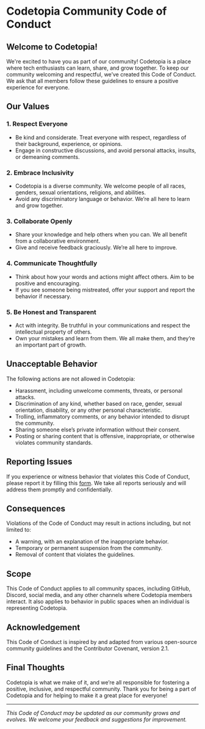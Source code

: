# Codetopia Community Code of Conduct

## Welcome to Codetopia!

We're excited to have you as part of our community! Codetopia is a place where tech enthusiasts can learn, share, and grow together. To keep our community welcoming and respectful, we’ve created this Code of Conduct. We ask that all members follow these guidelines to ensure a positive experience for everyone.

## Our Values

### 1. Respect Everyone
- Be kind and considerate. Treat everyone with respect, regardless of their background, experience, or opinions.
- Engage in constructive discussions, and avoid personal attacks, insults, or demeaning comments.

### 2. Embrace Inclusivity
- Codetopia is a diverse community. We welcome people of all races, genders, sexual orientations, religions, and abilities.
- Avoid any discriminatory language or behavior. We’re all here to learn and grow together.

### 3. Collaborate Openly
- Share your knowledge and help others when you can. We all benefit from a collaborative environment.
- Give and receive feedback graciously. We’re all here to improve.

### 4. Communicate Thoughtfully
- Think about how your words and actions might affect others. Aim to be positive and encouraging.
- If you see someone being mistreated, offer your support and report the behavior if necessary.

### 5. Be Honest and Transparent
- Act with integrity. Be truthful in your communications and respect the intellectual property of others.
- Own your mistakes and learn from them. We all make them, and they’re an important part of growth.

## Unacceptable Behavior

The following actions are not allowed in Codetopia:

- Harassment, including unwelcome comments, threats, or personal attacks.
- Discrimination of any kind, whether based on race, gender, sexual orientation, disability, or any other personal characteristic.
- Trolling, inflammatory comments, or any behavior intended to disrupt the community.
- Sharing someone else’s private information without their consent.
- Posting or sharing content that is offensive, inappropriate, or otherwise violates community standards.

## Reporting Issues

If you experience or witness behavior that violates this Code of Conduct, please report it by filling this [form](https://forms.gle/VXpS8jhnD7XFrrkr5). We take all reports seriously and will address them promptly and confidentially.

## Consequences

Violations of the Code of Conduct may result in actions including, but not limited to:

- A warning, with an explanation of the inappropriate behavior.
- Temporary or permanent suspension from the community.
- Removal of content that violates the guidelines.

## Scope

This Code of Conduct applies to all community spaces, including GitHub, Discord, social media, and any other channels where Codetopia members interact. It also applies to behavior in public spaces when an individual is representing Codetopia.

## Acknowledgement

This Code of Conduct is inspired by and adapted from various open-source community guidelines and the Contributor Covenant, version 2.1.

## Final Thoughts

Codetopia is what we make of it, and we’re all responsible for fostering a positive, inclusive, and respectful community. Thank you for being a part of Codetopia and for helping to make it a great place for everyone!

---

*This Code of Conduct may be updated as our community grows and evolves. We welcome your feedback and suggestions for improvement.*

